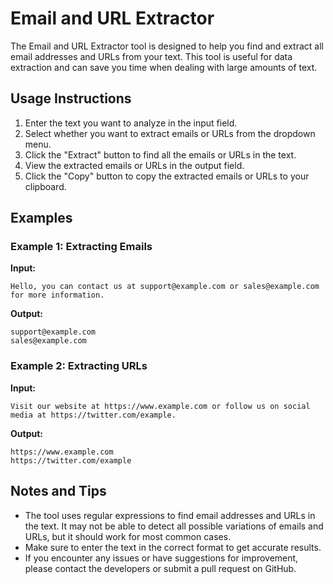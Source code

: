 # Email and URL Extractor

The Email and URL Extractor tool is designed to help you find and extract all email addresses and URLs from your text. This tool is useful for data extraction and can save you time when dealing with large amounts of text.

## Usage Instructions

1. Enter the text you want to analyze in the input field.
2. Select whether you want to extract emails or URLs from the dropdown menu.
3. Click the "Extract" button to find all the emails or URLs in the text.
4. View the extracted emails or URLs in the output field.
5. Click the "Copy" button to copy the extracted emails or URLs to your clipboard.

## Examples

### Example 1: Extracting Emails

**Input:**
```
Hello, you can contact us at support@example.com or sales@example.com for more information.
```

**Output:**
```
support@example.com
sales@example.com
```

### Example 2: Extracting URLs

**Input:**
```
Visit our website at https://www.example.com or follow us on social media at https://twitter.com/example.
```

**Output:**
```
https://www.example.com
https://twitter.com/example
```

## Notes and Tips

- The tool uses regular expressions to find email addresses and URLs in the text. It may not be able to detect all possible variations of emails and URLs, but it should work for most common cases.
- Make sure to enter the text in the correct format to get accurate results.
- If you encounter any issues or have suggestions for improvement, please contact the developers or submit a pull request on GitHub.
